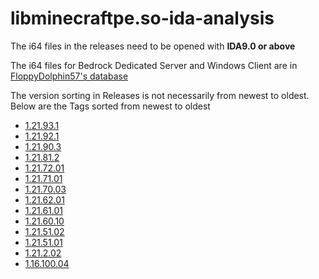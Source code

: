 # libminecraftpe.so-ida-analysis
The i64 files in the releases need to be opened with **IDA9.0 or above**  

The i64 files for Bedrock Dedicated Server and Windows Client are in [FloppyDolphin57's database](https://www.mediafire.com/folder/ammda8wfvbw9x/)

The version sorting in Releases is not necessarily from newest to oldest. Below are the Tags sorted from newest to oldest

- [1.21.93.1](https://github.com/1503Dev/libminecraftpe.so-ida-analysis/releases/tag/1.21.93.1)
- [1.21.92.1](https://github.com/1503Dev/libminecraftpe.so-ida-analysis/releases/tag/1.21.92.1)
- [1.21.90.3](https://github.com/1503Dev/libminecraftpe.so-ida-analysis/releases/tag/1.21.90.3)
- [1.21.81.2](https://github.com/1503Dev/libminecraftpe.so-ida-analysis/releases/tag/1.21.81.2)
- [1.21.72.01](https://github.com/1503Dev/libminecraftpe.so-ida-analysis/releases/tag/1.21.72.01)
- [1.21.71.01](https://github.com/1503Dev/libminecraftpe.so-ida-analysis/releases/tag/1.21.71.01)
- [1.21.70.03](https://github.com/1503Dev/libminecraftpe.so-ida-analysis/releases/tag/1.21.70.03)
- [1.21.62.01](https://github.com/1503Dev/libminecraftpe.so-ida-analysis/releases/tag/1.21.62.01)
- [1.21.61.01](https://github.com/1503Dev/libminecraftpe.so-ida-analysis/releases/tag/1.21.61.01)
- [1.21.60.10](https://github.com/1503Dev/libminecraftpe.so-ida-analysis/releases/tag/1.21.60.10)
- [1.21.51.02](https://github.com/1503Dev/libminecraftpe.so-ida-analysis/releases/tag/1.21.51.02)
- [1.21.51.01](https://github.com/1503Dev/libminecraftpe.so-ida-analysis/releases/tag/1.21.51.01)
- [1.21.2.02](https://github.com/1503Dev/libminecraftpe.so-ida-analysis/releases/tag/1.21.2.02)
- [1.16.100.04](https://github.com/1503Dev/libminecraftpe.so-ida-analysis/releases/tag/1.16.100.04)
